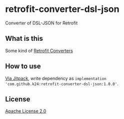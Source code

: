 # retrofit-converter-dsl-json
Converter of DSL-JSON for Retrofit

## What is this

Some kind of [Retrofit Converters](https://github.com/square/retrofit/tree/master/retrofit-converters)

## How to use

[Via Jitpack](https://jitpack.io/#k24/retrofit-converter-dsl-json/1.0.0), write dependency as `implementation 'com.github.k24:retrofit-converter-dsl-json:1.0.0'`.

## License

[Apache License 2.0](https://github.com/k24/retrofit-converter-dsl-json/blob/master/LICENSE)
